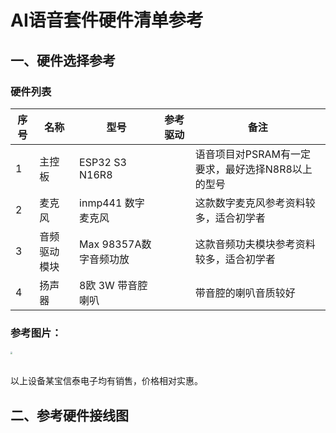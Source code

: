 # AI语音套件硬件清单参考





## 一、硬件选择参考

### 硬件列表

| 序号 | 名称         | 型号                   | 参考驱动 | 备注                                              |
| ---- | ------------ | ---------------------- | -------- | ------------------------------------------------- |
| 1    | 主控板       | ESP32 S3 N16R8         |          | 语音项目对PSRAM有一定要求，最好选择N8R8以上的型号 |
| 2    | 麦克风       | inmp441 数字麦克风     |          | 这款数字麦克风参考资料较多，适合初学者            |
| 3    | 音频驱动模块 | Max 98357A数字音频功放 |          | 这款音频功夫模块参考资料较多，适合初学者          |
| 4    | 扬声器       | 8欧 3W 带音腔喇叭      |          | 带音腔的喇叭音质较好                              |

### 参考图片：

###### <img src="./pics/参考硬件清单图片.png" style="zoom:20%;" />

以上设备某宝信泰电子均有销售，价格相对实惠。



## 二、参考硬件接线图



